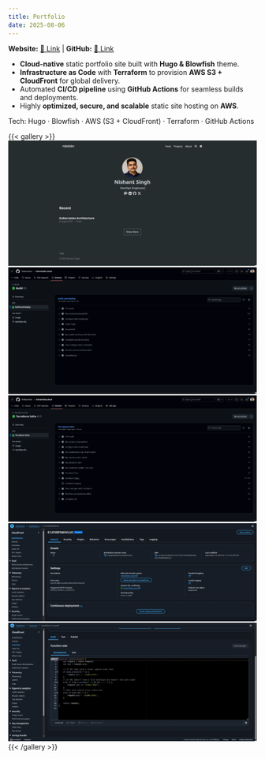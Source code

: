 ```yaml
---
title: Portfolio
date: 2025-08-06
---
```


**Website:** [🔗 Link](https://nishantlabs.cloud) | **GitHub:** [🔗 Link](https://github.com/thakurnishu/nishantlabs.cloud)

- **Cloud-native** static portfolio site built with **Hugo & Blowfish** theme.
- **Infrastructure as Code** with **Terraform** to provision **AWS S3 + CloudFront** for global delivery.
- Automated **CI/CD pipeline** using **GitHub Actions** for seamless builds and deployments.
- Highly **optimized, secure, and scalable** static site hosting on **AWS**.

Tech: Hugo · Blowfish · AWS (S3 + CloudFront) · Terraform · GitHub Actions


{{< gallery >}}
  <img src="img/main.webp" class="grid-w33" />
  <img src="img/build_and_deploy.webp" class="grid-w33"/>
  <img src="img/terraform.webp" class="grid-w33" />
  <img src="img/1.webp" class="grid-w50" />
  <img src="img/2.webp" class="grid-w50" />
{{< /gallery >}}


